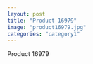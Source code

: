 ```yaml
---
layout: post
title: "Product 16979"
image: "product16979.jpg"
categories: "category1"
---
```

Product 16979
